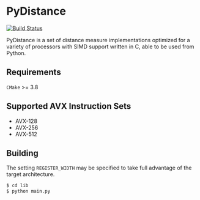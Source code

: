 # PyDistance

[![Build Status](https://travis-ci.org/hpc-fci-mackenzie/PyDistance.svg?branch=master)](https://travis-ci.org/hpc-fci-mackenzie/PyDistance)

PyDistance is a set of distance measure implementations optimized for a variety of processors with SIMD support written in C, able to be used from Python.

## Requirements

`CMake` >= 3.8

## Supported AVX Instruction Sets
- AVX-128
- AVX-256
- AVX-512

## Building

The setting `REGISTER_WIDTH` may be specified to take full advantage of the target architecture.

``` bash
$ cd lib
$ python main.py
```
